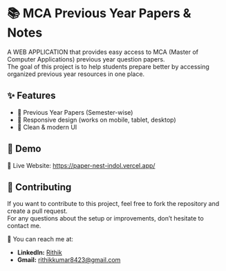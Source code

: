 # 📚 MCA Previous Year Papers & Notes

A WEB APPLICATION that provides easy access to MCA (Master of Computer Applications) previous year question papers.  
The goal of this project is to help students prepare better by accessing organized previous year resources in one place.

## ✨ Features
- 📄 Previous Year Papers (Semester-wise)
- 📱 Responsive design (works on mobile, tablet, desktop)
- 🎨 Clean & modern UI

## 🚀 Demo
🔗 Live Website: https://paper-nest-indol.vercel.app/

## 🤝 Contributing

If you want to contribute to this project, feel free to fork the repository and create a pull request.  
For any questions about the setup or improvements, don’t hesitate to contact me.  

📩 You can reach me at:  
- **LinkedIn:** [Rithik](https://www.linkedin.com/in/rithik-kumar-%F0%9F%9A%80-547074231?utm_source=share&utm_campaign=share_via&utm_content=profile&utm_medium=android_app)  
- **Gmail:** rithikkumar8423@gmail.com




